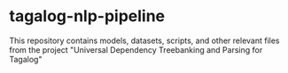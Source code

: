 # tagalog-nlp-pipeline
This repository contains models, datasets, scripts, and other relevant files from the project "Universal Dependency Treebanking and Parsing for Tagalog"
